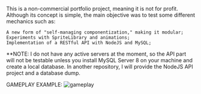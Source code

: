 This is a non-commercial portfolio project, meaning it is not for profit. Although its concept is simple, the main objective was to test some different mechanics such as:

    A new form of "self-managing componentization," making it modular;
    Experiments with SpriteLibrary and animations;
    Implementation of a RESTful API with NodeJS and MySQL;

**NOTE: I do not have any active servers at the moment, so the API part will not be testable unless you install MySQL Server 8 on your machine and create a local database.
In another repository, I will provide the NodeJS API project and a database dump.

GAMEPLAY EXAMPLE:
![gameplay](https://github.com/rrmattos/SimpleGameNodeJS/assets/64109925/2064fe0f-b86c-479b-b94e-e5a66d58d493)
